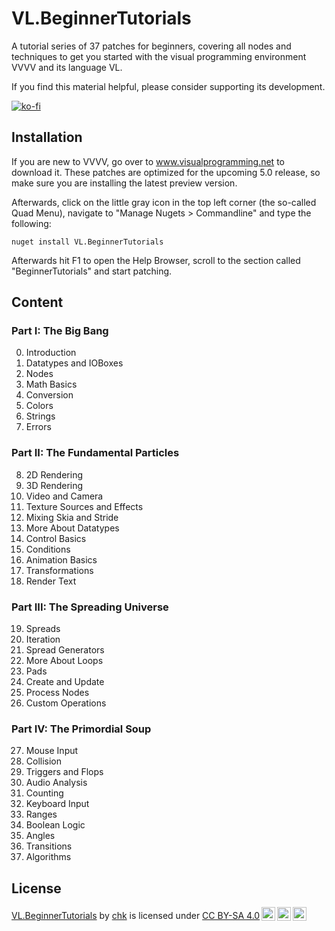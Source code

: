 # VL.BeginnerTutorials
A tutorial series of 37 patches for beginners, covering all nodes and techniques to get you started with the visual programming environment VVVV and its language VL.

If you find this material helpful, please consider supporting its development.

[![ko-fi](https://ko-fi.com/img/githubbutton_sm.svg)](https://ko-fi.com/T6T3I9XX6)

## Installation
If you are new to VVVV, go over to www.visualprogramming.net to download it. These patches are optimized for the upcoming 5.0 release, so make sure you are installing the latest preview version.

Afterwards, click on the little gray icon in the top left corner (the so-called Quad Menu), navigate to "Manage Nugets > Commandline" and type the following:

```
nuget install VL.BeginnerTutorials
```

Afterwards hit F1 to open the Help Browser, scroll to the section called "BeginnerTutorials" and start patching. 

## Content

### Part I: The Big Bang
0. Introduction
1. Datatypes and IOBoxes
2. Nodes
3. Math Basics
4. Conversion
5. Colors
6. Strings
7. Errors

### Part II: The Fundamental Particles
8. 2D Rendering
9. 3D Rendering
10. Video and Camera
11. Texture Sources and Effects
12. Mixing Skia and Stride
13. More About Datatypes
14. Control Basics
15. Conditions
16. Animation Basics
17. Transformations
18. Render Text

### Part III: The Spreading Universe
19. Spreads
20. Iteration
21. Spread Generators
22. More About Loops
23. Pads
24. Create and Update
25. Process Nodes
26. Custom Operations

### Part IV: The Primordial Soup
27. Mouse Input
28. Collision
29. Triggers and Flops
30. Audio Analysis
31. Counting
32. Keyboard Input
33. Ranges
34. Boolean Logic
35. Angles
36. Transitions
37. Algorithms

## License

  <p xmlns:cc="http://creativecommons.org/ns#" xmlns:dct="http://purl.org/dc/terms/"><a property="dct:title" rel="cc:attributionURL" href="https://github.com/chkworks/VL.BeginnerTutorials">VL.BeginnerTutorials</a> by <a rel="cc:attributionURL dct:creator" property="cc:attributionName" href="https://www.3e8.studio">chk</a> is licensed under <a href="http://creativecommons.org/licenses/by-sa/4.0/?ref=chooser-v1" target="_blank" rel="license noopener noreferrer" style="display:inline-block;">CC BY-SA 4.0<img style="height:22px!important;margin-left:3px;vertical-align:text-bottom;" src="https://mirrors.creativecommons.org/presskit/icons/cc.svg?ref=chooser-v1"><img style="height:22px!important;margin-left:3px;vertical-align:text-bottom;" src="https://mirrors.creativecommons.org/presskit/icons/by.svg?ref=chooser-v1"><img style="height:22px!important;margin-left:3px;vertical-align:text-bottom;" src="https://mirrors.creativecommons.org/presskit/icons/sa.svg?ref=chooser-v1"></a></p> 
